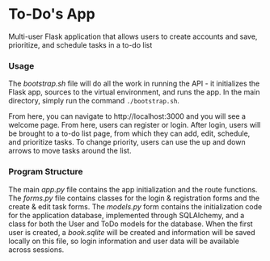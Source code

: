 # To-Do's App

Multi-user Flask application that allows users to create accounts and save, prioritize, and schedule tasks in a to-do list

### Usage

The *bootstrap.sh* file will do all the work in running the API - it initializes the Flask app, sources to the virtual environment, and runs the app. In the main directory, simply run the command `./bootstrap.sh`.

From here, you can navigate to http://localhost:3000 and you will see a welcome page. From here, users can register or login. After login, users will be brought to a to-do list page, from which they can add, edit, schedule, and prioritize tasks. To change priority, users can use the up and down arrows to move tasks around the list.

### Program Structure

The main *app.py* file contains the app initialization and the route functions. The *forms.py* file contains classes for the login & registration forms and the create & edit task forms. The *models.py* form contains the initialization code for the application database, implemented through SQLAlchemy, and a class for both the User and ToDo models for the database. When the first user is created, a *book.sqlite* will be created and information will be saved locally on this file, so login information and user data will be available across sessions.
